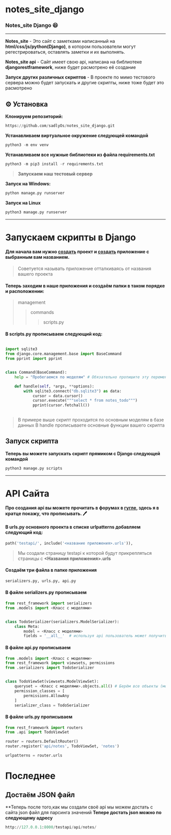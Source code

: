 # notes_site_django
### Notes_site Django :laughing:
___
**Notes_site** - Это сайт с заметками написанный на __html/css/js/python(Django)__, в котором пользователи могут регестрироваться, оставлять заметки и их выполнять.


**Notes_site api** - Сайт имеет свою api, написана на библиотеке __djangorestframework__, ниже будет расмотрено её создание

**Запуск других различных скриптов** - В проекте по мимо тестового сервера можно будет запускать и другие скрипты, ниже тоже будет это расмотрено

## :gear: Установка
**Клонируем репозиторий:**
```python
https://github.com/sadlyOs/notes_site_django.git
```
**Устанавливаем виртуальное окружение следующей командой**
```python
python3 -m env venv
```

**Устанавливаем все нужные библиотеки из файла requirements.txt**
```python
python3 -m pip3 install -r requirements.txt 
```

> **Запускаем наш тестовый сервер**

**Запуск на Windows:**
```python
python manage.py runserver
```
   
**Запуск на Linux**
```python
python3 manage.py runserver
```
___
# Запускаем скрипты в Django

#### Для начала вам нужно [создать](https://itproger.com/course/django/2) проект и [создать](https://itproger.com/course/django/3) приложение с выбранным вам названием.
> Советуется называть приложение отталкиваясь от названия вашего проекта

#### Теперь заходим в наше приложения и создаём папки в таком порядке и расположении:

>management
>>commands
>>>scripts.py

#### В __scripts.py__ прописываем следующий код:

```python

import sqlite3
from django.core.management.base import BaseCommand
from pprint import pprint


class Command(BaseCommand):
    help = "Пробегаемся по моделям" # Обязательно пропишите эту переменную, чтобы после ввожа -h было понятно о чём ваш скрипт

    def handle(self, *args, **options):
        with sqlite3.connect("db.sqlite3") as data:
            cursor = data.cursor()
            cursor.execute("""select * from notes_todo""")
            pprint(cursor.fetchall())
        
```
>В примере выше скрипт проходится по основным моделям в базе данных
>В handle прописываете основные функции вашего скрипта

## Запуск скрипта
**Теперь вы можете запускать скрипт прямиком с Django следующей командой**
```python
python3 manage.py scripts
```
___
# API Сайта
**Про создания api вы можете прочитать в форумах в [гугле](https://google.com), здесь я в кратце покажу, что прописывать. :pen:**

#### В urls.py основного проекта в списке urlpatterns добавляем следующий код:
```python
path('testapi/', include('<название приложения>.urls')),
```
>Мы создали страницу testapi к которой будут прикрепляться страницы с __<Названия приложения>.urls__
#### Cоздаём три файла в папке приложения
```python
serializers.py, urls.py, api.py 
```

#### В файле __serializers.py__ прописываем
```python
from rest_framework import serializers
from .models import <Класс с моделями>


class TodoSerializer(serializers.ModelSerializer):
    class Meta:
        model = <Класс с моделями>
        fields = '__all__'  # используя api пользователь может получить все модели с класса с моделями
```

#### В файле __api.py__ прописываем

```python
from .models import <Класс с моделями>
from rest_framework import viewsets, permissions
from .serializers import TodoSerializer


class TodoViewSet(viewsets.ModelViewSet):
    queryset = <Класс с моделями>.objects.all() # Берём все объекты (модели) с класса
    permission_classes = [
        permissions.AllowAny
    ]
    serializer_class = TodoSerializer
```
#### В файле __urls.py__ прописываем

```python
from rest_framework import routers
from .api import TodoViewSet

router = routers.DefaultRouter()
router.register('api/notes', TodoViewSet, 'notes')

urlpatterns = router.urls
```
# Последнее
## Достаём JSON файл

**Теперь после того,как мы создали своё api мы можем достать с сайта json файл для парсинга значений
__Тепере достать json можно по следующему адресу__
```python
http://127.0.0.1:8000/testapi/api/notes/
```




